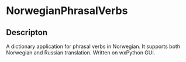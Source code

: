 # NorwegianPhrasalVerbs

## Descripton
A dictionary application for phrasal verbs in Norwegian. It supports both Norwegian and Russian translation. Written on wxPython GUI. 
